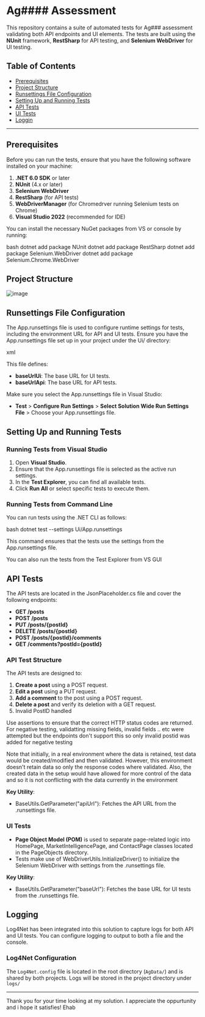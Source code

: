 # Ag#### Assessment

This repository contains a suite of automated tests for Ag### assessment validating both API endpoints and UI elements. The tests are built using the **NUnit** framework, **RestSharp** for API testing, and **Selenium WebDriver** for UI testing.

## Table of Contents
- [Prerequisites](#prerequisites)
- [Project Structure](#project-structure)
- [Runsettings File Configuration](#runsettings-file-configuration)
- [Setting Up and Running Tests](#setting-up-and-running-tests)
- [API Tests](#api-tests)
- [UI Tests](#ui-tests)
- [Loggin](#nlogc-onfiguration)

---

## Prerequisites

Before you can run the tests, ensure that you have the following software installed on your machine:

1. **.NET 6.0 SDK** or later
2. **NUnit** (4.x or later)
3. **Selenium WebDriver**
4. **RestSharp** (for API tests)
5. **WebDriverManager** (for Chromedrver running Selenium tests on Chrome)
6. **Visual Studio 2022** (recommended for IDE)

You can install the necessary NuGet packages from VS or console by running:

bash
dotnet add package NUnit
dotnet add package RestSharp
dotnet add package Selenium.WebDriver
dotnet add package Selenium.Chrome.WebDriver


## Project Structure

![image](https://github.com/user-attachments/assets/57b7ac48-68d0-4d73-8590-924c45a350bd)


## Runsettings File Configuration

The App.runsettings file is used to configure runtime settings for tests, including the environment URL for API and UI tests. Ensure you have the App.runsettings file set up in your project under the Ui/ directory:

xml
<?xml version="1.0" encoding="utf-8"?>
<RunSettings>
  <TestRunParameters>
		<Parameter name="baseUrlUi" value="#####" />
		<Parameter name="baseUrlApi" value="#####" />
  </TestRunParameters>
</RunSettings>


This file defines:
- **baseUrlUi**: The base URL for UI tests.
- **baseUrlApi**: The base URL for API tests.

Make sure you select the App.runsettings file in Visual Studio:
- **Test** > **Configure Run Settings** > **Select Solution Wide Run Settings File** > Choose your App.runsettings file.

## Setting Up and Running Tests

### Running Tests from Visual Studio
1. Open **Visual Studio**.
2. Ensure that the App.runsettings file is selected as the active run settings.
3. In the **Test Explorer**, you can find all available tests.
4. Click **Run All** or select specific tests to execute them.

### Running Tests from Command Line
You can run tests using the .NET CLI as follows:

bash
dotnet test --settings Ui/App.runsettings


This command ensures that the tests use the settings from the App.runsettings file.

You can also run the tests from the Test Explorer from VS GUI

## API Tests

The API tests are located in the JsonPlaceholder.cs file and cover the following endpoints:

- **GET /posts**
- **POST /posts**
- **PUT /posts/{postId}**
- **DELETE /posts/{postId}**
- **POST /posts/{postId}/comments**
- **GET /comments?postId={postId}**

### API Test Structure
The API tests are designed to:
1. **Create a post** using a POST request.
2. **Edit a post** using a PUT request.
3. **Add a comment** to the post using a POST request.
4. **Delete a post** and verify its deletion with a GET request.
5. Invalid PostID handled

Use assertions to ensure that the correct HTTP status codes are returned.
For negative testing, validatting missing fields, invalid fields .. etc were attempted but the endpoints don't support this so only invalid postid was added for negative testing

Note that initially, in a real environment where the data is retained, test data would be created/modified and then validated. However, this environment doesn't retain data so only the response codes where validated. Also, the created data in the setup would have allowed for more control of the data and so it is not conflicting with the data currently in the environment

**Key Utility**: 
- BaseUtils.GetParameter("apiUrl"): Fetches the API URL from the .runsettings file.

### UI Tests
- **Page Object Model (POM)** is used to separate page-related logic into HomePage, MarketIntelligencePage, and ContactPage classes located in the PageObjects directory.
- Tests make use of WebDriverUtils.InitializeDriver() to initialize the Selenium WebDriver with settings from the .runsettings file.

**Key Utility**: 
- BaseUtils.GetParameter("baseUrl"): Fetches the base URL for UI tests from the .runsettings file.

## Logging

Log4Net has been integrated into this solution to capture logs for both API and UI tests. You can configure logging to output to both a file and the console.

### Log4Net Configuration

The `Log4Net.config` file is located in the root directory (`AgData/`) and is shared by both projects. Logs will be stored in the project directory under `logs/`

---

Thank you for your time looking at my solution. I appreciate the oppurtunity and i hope it satisfies!
Ehab
